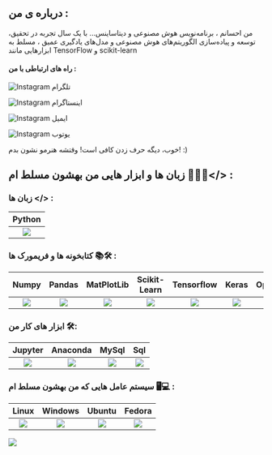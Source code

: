 ## درباره ی من :
من احسانم ، برنامه‌نویس هوش مصنوعی و دیتاساینس...
با یک سال تجربه در تحقیق، توسعه و پیاده‌سازی الگوریتم‌های هوش مصنوعی و مدل‌های یادگیری عمیق ، مسلط به ابزارهایی مانند TensorFlow و scikit-learn

#### راه های ارتباطی با من :
![Instagram](https://github.com/EhsanNaderlou/profile_images/blob/master/telegram.png) تلگرام

![Instagram](https://github.com/EhsanNaderlou/profile_images/blob/master/instagram.png) اینستاگرام

![Instagram](https://github.com/EhsanNaderlou/profile_images/blob/master/gmail.png) ایمیل

![Instagram](https://github.com/EhsanNaderlou/profile_images/blob/master/youtube.png) یوتوب




خوب، دیگه حرف زدن کافی است! وقتشه هنرمو نشون بدم! :)
## زبان ها و ابزار هایی من بهشون مسلط ام 👨🏻‍💻</> :


### زبان ها </> :

|Python         |
|:-------------:|
| ![](https://github.com/EhsanNaderlou/profile_images/blob/master/python.png) |

### کتابخونه ها و فریمورک ها 📚🛠️ :



| Numpy | Pandas | MatPlotLib | Scikit-Learn | Tensorflow | Keras | OpenCv | CvZone | CustomTkinter | YOLO models |
|:-------------:|:-------------:|:-------------:|:-------------:|:-------------:|:-------------:|:-------------:|:-------------:|:-------------:|:-------------:|
| ![](https://github.com/EhsanNaderlou/profile_images/blob/master/numpy.png) | ![](https://github.com/EhsanNaderlou/profile_images/blob/master/pandas.png) | ![](https://github.com/EhsanNaderlou/profile_images/blob/master/matplotlib.png) | ![](https://github.com/EhsanNaderlou/profile_images/blob/master/sklearn.png) | ![](https://github.com/EhsanNaderlou/profile_images/blob/master/tensorflow.png) | ![](https://github.com/EhsanNaderlou/profile_images/blob/master/keras.png) | ![](https://github.com/EhsanNaderlou/profile_images/blob/master/cv2.png) | ![](https://github.com/EhsanNaderlou/profile_images/blob/master/cvzone.png) | ![](https://github.com/EhsanNaderlou/profile_images/blob/master/customtkinter.png) | ![](https://github.com/EhsanNaderlou/profile_images/blob/master/yolo.png) |


### ابزار های کار من 🛠️:
| Jupyter | Anaconda | MySql | Sql |
|:-------------:|:-------------:|:-------------:|:-------------:|
| ![](https://github.com/EhsanNaderlou/profile_images/blob/master/jupyter.png) | ![](https://github.com/EhsanNaderlou/profile_images/blob/master/anaconda.png) | ![](https://github.com/EhsanNaderlou/profile_images/blob/master/MySql.png) | ![](https://github.com/EhsanNaderlou/profile_images/blob/master/sql.png) |

### سیستم عامل هایی که من بهشون مسلط ام 🖥️💻 :
| Linux | Windows | Ubuntu | Fedora |
|:-------------:|:-------------:|:-------------:|:-------------:|
| ![](https://github.com/EhsanNaderlou/profile_images/blob/master/linux.png) | ![](https://github.com/EhsanNaderlou/profile_images/blob/master/windows.png) | ![](https://github.com/EhsanNaderlou/profile_images/blob/master/ubuntu.png) | ![](https://github.com/EhsanNaderlou/profile_images/blob/master/fedora.png) |



![](https://github.com/EhsanNaderlou/profile_images/blob/master/github-snake.svg)

